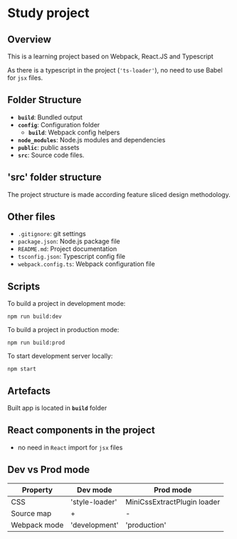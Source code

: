 # Study project

## Overview

This is a learning project based on Webpack, React.JS and Typescript

As there is a typescript in the project (`'ts-loader'`), no need to use Babel for `jsx` files.

## Folder Structure

- **`build`**: Bundled output
- **`config`**: Configuration folder
  - **`build`**: Webpack config helpers
- **`node_modules`**: Node.js modules and dependencies
- **`public`**: public assets
- **`src`**: Source code files.

## 'src' folder structure
The project structure is made according feature sliced design methodology.

## Other files

- `.gitignore`: git settings
- `package.json`: Node.js package file
- `README.md`: Project documentation
- `tsconfig.json`: Typescript config file
- `webpack.config.ts`: Webpack configuration file

## Scripts

To build a project in development mode:

```npm run build:dev```

To build a project in production mode:

```npm run build:prod```

To start development server locally:

```npm start```

## Artefacts

Built app is located in **`build`** folder

## React components in the project

- no need in `React` import for `jsx` files

## Dev vs Prod mode

| Property     | Dev mode       | Prod mode                   |
|--------------|----------------|-----------------------------|
| CSS          | 'style-loader' | MiniCssExtractPlugin loader |
| Source map   | +              | -                           |
| Webpack mode | 'development'  | 'production'                |


